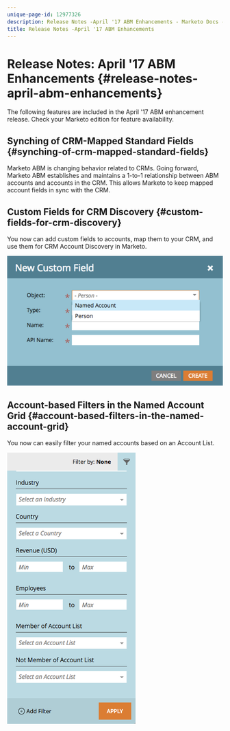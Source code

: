 ```yaml
---
unique-page-id: 12977326
description: Release Notes -April '17 ABM Enhancements - Marketo Docs - Product Documentation
title: Release Notes -April '17 ABM Enhancements
---
```


# Release Notes: April '17 ABM Enhancements {#release-notes-april-abm-enhancements}

The following features are included in the April '17 ABM enhancement release. Check your Marketo edition for feature availability.

## Synching of CRM-Mapped Standard Fields {#synching-of-crm-mapped-standard-fields}

Marketo ABM is changing behavior related to CRMs. Going forward, Marketo ABM establishes and maintains a 1-to-1 relationship between ABM accounts and accounts in the CRM. This allows Marketo to keep mapped account fields in sync with the CRM.

## Custom Fields for CRM Discovery {#custom-fields-for-crm-discovery}

You now can add custom fields to accounts, map them to your CRM, and use them for CRM Account Discovery in Marketo.

![](assets/new-custom-field.png)

## Account-based Filters in the Named Account Grid {#account-based-filters-in-the-named-account-grid}

You now can easily filter your named accounts based on an Account List.

![](assets/named-account-filters.png)
